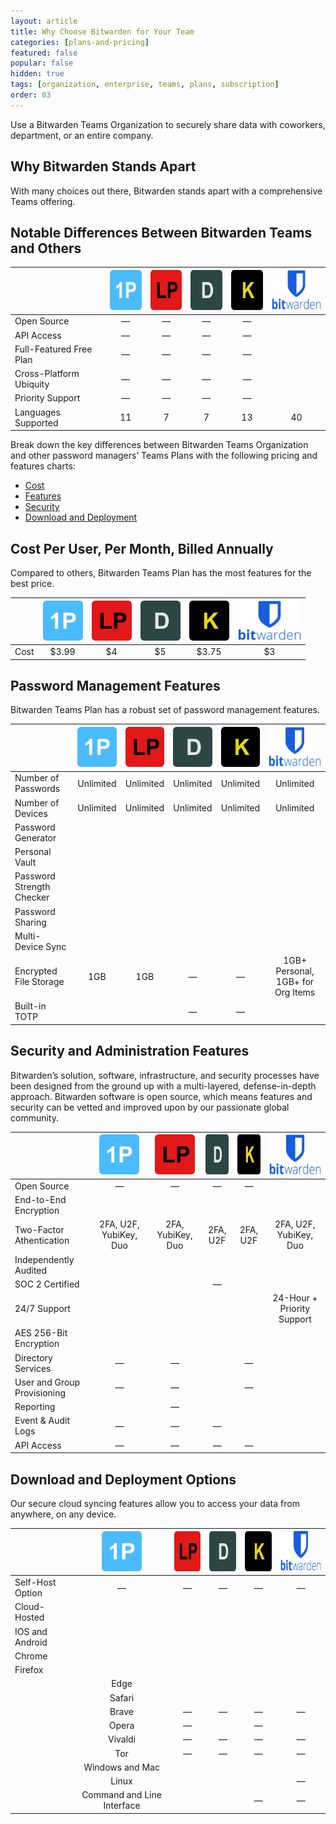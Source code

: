 ```yaml
---
layout: article
title: Why Choose Bitwarden for Your Team
categories: [plans-and-pricing]
featured: false
popular: false
hidden: true
tags: [organization, enterprise, teams, plans, subscription]
order: 03
---
```

Use a Bitwarden Teams Organization to securely share data with coworkers, department, or an entire company.

## Why Bitwarden Stands Apart
With many choices out there, Bitwarden stands apart with a comprehensive Teams offering.

## Notable Differences Between Bitwarden Teams and Others

|                  | <img src="../../images/plans-and-pricing/1p.png" alt="1P" width="64px" height="64px"> |<img src="../../images/plans-and-pricing/lp.png" alt="LP" width="64px" height="64px"> | <img src="../../images/plans-and-pricing/d.png" alt="1P" width="64px" height="64px"> | <img src="../../images/plans-and-pricing/k.png" alt="K" width="64px" height="64px"> | <img src="../../images/plans-and-pricing/bitwarden-logo-vertical-blue.png" alt="Bitwarden-logo" width="101.66px" height="64.33px">
|---------------------------------|:--------------------------------:|:--------------------------------------------------------------------:|:-----------------------------------:|:-----------------------------------------------:|:-----------------------------------------------:|
| Open Source                    | —          | —                                                      | —                        | —                               |  <i class="fa fa-check" aria-hidden="true"></i>|
 API Access               | —          | —                                                      | —                        | —                               |  <i class="fa fa-check" aria-hidden="true"></i>
 |Full-Featured Free Plan | —          | —                                                      | —                        | —                               |  <i class="fa fa-check" aria-hidden="true"></i>
  |Cross-Platform Ubiquity | —          | —                                                      | —                        | —                               |  <i class="fa fa-check" aria-hidden="true"></i>
  |Priority Support | —          | —                                                      | —                        | —                               |  <i class="fa fa-check" aria-hidden="true"></i>
  |Languages Supported | 11          | 7                                                      | 7                        | 13                               |  40 |

Break down the key differences between Bitwarden Teams Organization and other password managers’ Teams Plans with the following pricing and features charts:

- [Cost](#cost-per-user-per-month-billed-annually)
- [Features](#password-management-features)
- [Security](#security-and-administration-features)
- [Download and Deployment](#download-and-deployment-options)

## Cost Per User, Per Month, Billed Annually

Compared to others, Bitwarden Teams Plan has the most features for the best price.

|                  | <img src="../../images/plans-and-pricing/1p.png" alt="1P" width="64px" height="64px"> |<img src="../../images/plans-and-pricing/lp.png" alt="LP" width="64px" height="64px"> | <img src="../../images/plans-and-pricing/d.png" alt="1P" width="64px" height="64px"> | <img src="../../images/plans-and-pricing/k.png" alt="K" width="64px" height="64px"> | <img src="../../images/plans-and-pricing/bitwarden-logo-vertical-blue.png" alt="Bitwarden-logo" width="101.66px" height="64.33px">                             |
|---------------------------------|:--------------------------------:|:--------------------------------------------------------------------:|:-----------------------------------:|:-----------------------------------------------:|:-----------------------------------------------:|
| Cost                    | $3.99          | $4                                                      | $5                        | $3.75                               |  $3|

## Password Management Features
Bitwarden Teams Plan has a robust set of password management features.

|                  | <img src="../../images/plans-and-pricing/1p.png" alt="1P" width="64px" height="64px"> |<img src="../../images/plans-and-pricing/lp.png" alt="LP" width="64px" height="64px"> | <img src="../../images/plans-and-pricing/d.png" alt="1P" width="64px" height="64px"> | <img src="../../images/plans-and-pricing/k.png" alt="K" width="64px" height="64px"> | <img src="../../images/plans-and-pricing/bitwarden-logo-vertical-blue.png" alt="Bitwarden-logo" width="101.66px" height="64.33px">                                  |
|---------------------------------|:--------------------------------:|:--------------------------------------------------------------------:|:-----------------------------------:|:-----------------------------------------------:|:-----------------------------------------------:|
| Number of Passwords                   | Unlimited          | Unlimited                                                      | Unlimited                        | Unlimited                               | Unlimited|
 Number of Devices               | Unlimited          | Unlimited                                                      | Unlimited                        | Unlimited                               |  Unlimited
 |Password Generator | <i class="fa fa-check" aria-hidden="true"></i>          | <i class="fa fa-check" aria-hidden="true"></i>                                                      | <i class="fa fa-check" aria-hidden="true"></i>                        | <i class="fa fa-check" aria-hidden="true"></i>                               |  <i class="fa fa-check" aria-hidden="true"></i>
  |Personal Vault | <i class="fa fa-check" aria-hidden="true"></i>          | <i class="fa fa-check" aria-hidden="true"></i>                                                      | <i class="fa fa-check" aria-hidden="true"></i>                        | <i class="fa fa-check" aria-hidden="true"></i>                               |  <i class="fa fa-check" aria-hidden="true"></i>
  |Password Strength Checker | <i class="fa fa-check" aria-hidden="true"></i>          | <i class="fa fa-check" aria-hidden="true"></i>                                                      | <i class="fa fa-check" aria-hidden="true"></i>                        | <i class="fa fa-check" aria-hidden="true"></i>                               |  <i class="fa fa-check" aria-hidden="true"></i>
  |Password Sharing | <i class="fa fa-check" aria-hidden="true"></i>          | <i class="fa fa-check" aria-hidden="true"></i>                                                      | <i class="fa fa-check" aria-hidden="true"></i>                        | <i class="fa fa-check" aria-hidden="true"></i>                               |  <i class="fa fa-check" aria-hidden="true"></i>
|Multi-Device Sync| <i class="fa fa-check" aria-hidden="true"></i>          | <i class="fa fa-check" aria-hidden="true"></i>                                                      | <i class="fa fa-check" aria-hidden="true"></i>                        | <i class="fa fa-check" aria-hidden="true"></i>                               |  <i class="fa fa-check" aria-hidden="true"></i>
|Encrypted File Storage| 1GB          | 1GB                                                      | —                       | —                              |  1GB+ Personal, 1GB+ for Org Items
|Built-in TOTP| <i class="fa fa-check" aria-hidden="true"></i>          | <i class="fa fa-check" aria-hidden="true"></i>                                                      | —                       | —                              |  <i class="fa fa-check" aria-hidden="true"></i>|

## Security and Administration Features
Bitwarden’s solution, software, infrastructure, and security processes have been designed from the ground up
with a multi-layered, defense-in-depth approach. Bitwarden software is open source, which means features and security can be vetted and improved upon by our passionate global community.

|                  | <img src="../../images/plans-and-pricing/1p.png" alt="1P" width="64px" height="64px"> |<img src="../../images/plans-and-pricing/lp.png" alt="LP" width="64px" height="64px"> | <img src="../../images/plans-and-pricing/d.png" alt="1P" width="64px" height="64px"> | <img src="../../images/plans-and-pricing/k.png" alt="K" width="64px" height="64px"> | <img src="../../images/plans-and-pricing/bitwarden-logo-vertical-blue.png" alt="Bitwarden-logo" width="101.66px" height="64.33px">                                    |
|---------------------------------|:--------------------------------:|:--------------------------------------------------------------------:|:-----------------------------------:|:-----------------------------------------------:|:-----------------------------------------------:|
| Open Source                   | —          | —                                                      | —                        | —                               | <i class="fa fa-check" aria-hidden="true"></i>|
End-to-End Encryption               | <i class="fa fa-check" aria-hidden="true"></i>          | <i class="fa fa-check" aria-hidden="true"></i>                                                      | <i class="fa fa-check" aria-hidden="true"></i>                        | <i class="fa fa-check" aria-hidden="true"></i>                               |  <i class="fa fa-check" aria-hidden="true"></i>
 |Two-Factor Athentication | 2FA, U2F, YubiKey, Duo          | 2FA, YubiKey, Duo                                                      | 2FA, U2F                        | 2FA, U2F                               |  2FA, U2F, YubiKey, Duo
  |Independently Audited | <i class="fa fa-check" aria-hidden="true"></i>          | <i class="fa fa-check" aria-hidden="true"></i>                                                      | <i class="fa fa-check" aria-hidden="true"></i>                        | <i class="fa fa-check" aria-hidden="true"></i>                               |  <i class="fa fa-check" aria-hidden="true"></i>
  |SOC 2 Certified | <i class="fa fa-check" aria-hidden="true"></i>          | <i class="fa fa-check" aria-hidden="true"></i>                                                      | —                       | <i class="fa fa-check" aria-hidden="true"></i>                               |  <i class="fa fa-check" aria-hidden="true"></i>
  |24/7 Support | <i class="fa fa-check" aria-hidden="true"></i>          | <i class="fa fa-check" aria-hidden="true"></i>                                                      | <i class="fa fa-check" aria-hidden="true"></i>                        | <i class="fa fa-check" aria-hidden="true"></i>                               |  24-Hour + Priority Support
|AES 256-Bit Encryption| <i class="fa fa-check" aria-hidden="true"></i>          | <i class="fa fa-check" aria-hidden="true"></i>                                                      | <i class="fa fa-check" aria-hidden="true"></i>                        | <i class="fa fa-check" aria-hidden="true"></i>                               |  <i class="fa fa-check" aria-hidden="true"></i>
|Directory Services| —          | —                                                      | <i class="fa fa-check" aria-hidden="true"></i>                       | —                              |  <i class="fa fa-check" aria-hidden="true"></i>
|User and Group Provisioning| —          | —                                                      | <i class="fa fa-check" aria-hidden="true"></i>                       | —                              |  <i class="fa fa-check" aria-hidden="true"></i>
|Reporting| <i class="fa fa-check" aria-hidden="true"></i>          | —                                                      | <i class="fa fa-check" aria-hidden="true"></i>                       | <i class="fa fa-check" aria-hidden="true"></i>                              |  <i class="fa fa-check" aria-hidden="true"></i>
|Event & Audit Logs| —          | —                                                      | —                       | <i class="fa fa-check" aria-hidden="true"></i>                              |  <i class="fa fa-check" aria-hidden="true"></i>
|API Access| —          | —                                                      | —                       | —                              |  <i class="fa fa-check" aria-hidden="true"></i>|

## Download and Deployment Options
Our secure cloud syncing features allow you to access your data from anywhere, on any device.

|                  | <img src="../../images/plans-and-pricing/1p.png" alt="1P" width="64px" height="64px"> |<img src="../../images/plans-and-pricing/lp.png" alt="LP" width="64px" height="64px"> | <img src="../../images/plans-and-pricing/d.png" alt="1P" width="64px" height="64px"> | <img src="../../images/plans-and-pricing/k.png" alt="K" width="64px" height="64px"> | <img src="../../images/plans-and-pricing/bitwarden-logo-vertical-blue.png" alt="Bitwarden-logo" width="101.66px" height="64.33px">                                  |
|---------------------------------|:--------------------------------:|:--------------------------------------------------------------------:|:-----------------------------------:|:-----------------------------------------------:|:-----------------------------------------------:|
| Self-Host Option                   | —          | —                                                      | —                        | —                               | —|
Cloud-Hosted               | <i class="fa fa-check" aria-hidden="true"></i>          | <i class="fa fa-check" aria-hidden="true"></i>                                                      | <i class="fa fa-check" aria-hidden="true"></i>                        | <i class="fa fa-check" aria-hidden="true"></i>                               |  <i class="fa fa-check" aria-hidden="true"></i>
 |IOS and Android    | <i class="fa fa-check" aria-hidden="true"></i>          | <i class="fa fa-check" aria-hidden="true"></i>                                                      | <i class="fa fa-check" aria-hidden="true"></i>                        | <i class="fa fa-check" aria-hidden="true"></i>                               |  <i class="fa fa-check" aria-hidden="true"></i>
  |Chrome    | <i class="fa fa-check" aria-hidden="true"></i>          | <i class="fa fa-check" aria-hidden="true"></i>                                                      | <i class="fa fa-check" aria-hidden="true"></i>                        | <i class="fa fa-check" aria-hidden="true"></i>                               |  <i class="fa fa-check" aria-hidden="true"></i>
   |Firefox    | <i class="fa fa-check" aria-hidden="true"></i>          | <i class="fa fa-check" aria-hidden="true"></i>                                                      | <i class="fa fa-check" aria-hidden="true"></i>                        | <i class="fa fa-check" aria-hidden="true"></i>                               |  <i class="fa fa-check" aria-hidden="true"></i>
    |Edge    | <i class="fa fa-check" aria-hidden="true"></i>          | <i class="fa fa-check" aria-hidden="true"></i>                                                      | <i class="fa fa-check" aria-hidden="true"></i>                        | <i class="fa fa-check" aria-hidden="true"></i>                               |  <i class="fa fa-check" aria-hidden="true"></i>
     |Safari    | <i class="fa fa-check" aria-hidden="true"></i>          | <i class="fa fa-check" aria-hidden="true"></i>                                                      | <i class="fa fa-check" aria-hidden="true"></i>                        | <i class="fa fa-check" aria-hidden="true"></i>                               |  <i class="fa fa-check" aria-hidden="true"></i>
      |Brave    | —         | —                                                      | —                      | —                             |  <i class="fa fa-check" aria-hidden="true"></i>
    |Opera    | —         | <i class="fa fa-check" aria-hidden="true"></i>                                                       | —                      | <i class="fa fa-check" aria-hidden="true"></i>                              |  <i class="fa fa-check" aria-hidden="true"></i>
    |Vivaldi    | —         | —                                                      | —                      | —                             |  <i class="fa fa-check" aria-hidden="true"></i>
    |Tor    | —         | —                                                      | —                      | —                             |  <i class="fa fa-check" aria-hidden="true"></i>
    |Windows and Mac               | <i class="fa fa-check" aria-hidden="true"></i>          | <i class="fa fa-check" aria-hidden="true"></i>                                                      | <i class="fa fa-check" aria-hidden="true"></i>                        | <i class="fa fa-check" aria-hidden="true"></i>                               |  <i class="fa fa-check" aria-hidden="true"></i>
    |Linux               | <i class="fa fa-check" aria-hidden="true"></i>          | <i class="fa fa-check" aria-hidden="true"></i>                                                      | <i class="fa fa-check" aria-hidden="true"></i>                        | —                               |  <i class="fa fa-check" aria-hidden="true"></i>
     |Command and Line Interface               | <i class="fa fa-check" aria-hidden="true"></i>          | <i class="fa fa-check" aria-hidden="true"></i>                                                      | —                        | —                               |  <i class="fa fa-check" aria-hidden="true"></i> |





